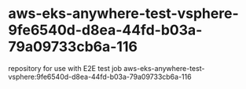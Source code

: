 # aws-eks-anywhere-test-vsphere-9fe6540d-d8ea-44fd-b03a-79a09733cb6a-116
repository for use with E2E test job aws-eks-anywhere-test-vsphere:9fe6540d-d8ea-44fd-b03a-79a09733cb6a-116
